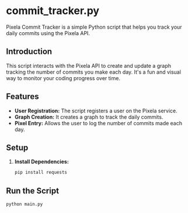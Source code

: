 # commit_tracker.py
Pixela Commit Tracker is a simple Python script that helps you track your daily commits using the Pixela API.


## Introduction

This script interacts with the Pixela API to create and update a graph tracking the number of commits you make each day. It's a fun and visual way to monitor your coding progress over time.

## Features

- **User Registration:** The script registers a user on the Pixela service.
- **Graph Creation:** It creates a graph to track the daily commits.
- **Pixel Entry:** Allows the user to log the number of commits made each day.

## Setup

1. **Install Dependencies:**
   ```bash
   pip install requests

## Run the Script
  
    python main.py
